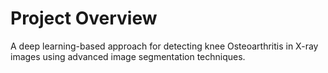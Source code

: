 # Project Overview
A deep learning-based approach for detecting knee Osteoarthritis in X-ray images using advanced image segmentation techniques.
